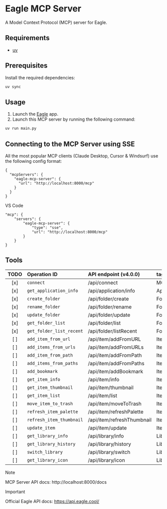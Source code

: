 # Eagle MCP Server

A Model Context Protocol (MCP) server for Eagle.

## Requirements

- [uv](https://docs.astral.sh/uv/)

## Prerequisites

Install the required dependencies:

```bash
uv sync
```

## Usage

1. Launch the [Eagle](https://eagle.cool/) app.
2. Launch this MCP server by running the following command:

```bash
uv run main.py
```


## Connecting to the MCP Server using SSE

All the most popular MCP clients (Claude Desktop, Cursor & Windsurf) use the following config format:

```
{
  "mcpServers": {
    "eagle-mcp-server": {
      "url": "http://localhost:8000/mcp"
    }
  }
}
```

VS Code

```
"mcp": {
    "servers": {
        "eagle-mcp-server": {
            "type": "sse",
            "url": "http://localhost:8000/mcp"
        }
    }
}
```

## Tools

| TODO | Operation ID             | API endpoint (v4.0.0)      | tag         |
|:----:|:-------------------------|:---------------------------|:------------|
| [x]  | `connect`                | /api/connect               | MCP         |
| [x]  | `get_application_info`   | /api/application/info      | Application |
| [x]  | `create_folder`          | /api/folder/create         | Folder      |
| [x]  | `rename_folder`          | /api/folder/rename         | Folder      |
| [x]  | `update_folder`          | /api/folder/update         | Folder      |
| [x]  | `get_folder_list`        | /api/folder/list           | Folder      |
| [x]  | `get_folder_list_recent` | /api/folder/listRecent     | Folder      |
| [ ]  | `add_item_from_url`      | /api/item/addFromURL       | Item        |
| [ ]  | `add_items_from_urls`    | /api/item/addFromURLs      | Item        |
| [ ]  | `add_item_from_path`     | /api/item/addFromPath      | Item        |
| [ ]  | `add_items_from_paths`   | /api/item/addFromPaths     | Item        |
| [ ]  | `add_bookmark`           | /api/item/addBookmark      | Item        |
| [ ]  | `get_item_info`          | /api/item/info             | Item        |
| [ ]  | `get_item_thumbnail`     | /api/item/thumbnail        | Item        |
| [ ]  | `get_item_list`          | /api/item/list             | Item        |
| [ ]  | `move_item_to_trash`     | /api/item/moveToTrash      | Item        |
| [ ]  | `refresh_item_palette`   | /api/item/refreshPalette   | Item        |
| [ ]  | `refresh_item_thumbnail` | /api/item/refreshThumbnail | Item        |
| [ ]  | `update_item`            | /api/item/update           | Item        |
| [ ]  | `get_library_info`       | /api/library/info          | Library     |
| [ ]  | `get_library_history`    | /api/library/history       | Library     |
| [ ]  | `switch_library`         | /api/library/switch        | Library     |
| [ ]  | `get_library_icon`       | /api/library/icon          | Library     |

> [!NOTE]
> MCP Server API docs: http://localhost:8000/docs

> [!IMPORTANT]
> Official Eagle API docs: https://api.eagle.cool/
